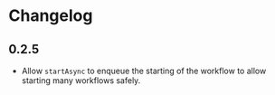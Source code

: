 # Changelog

## 0.2.5

- Allow `startAsync` to enqueue the starting of the workflow
  to allow starting many workflows safely.
